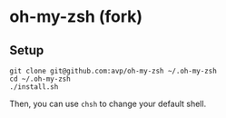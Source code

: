 oh-my-zsh (fork)
===============

Setup
-----

```
git clone git@github.com:avp/oh-my-zsh ~/.oh-my-zsh
cd ~/.oh-my-zsh
./install.sh
```

Then, you can use `chsh` to change your default shell.
